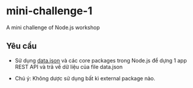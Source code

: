 # mini-challenge-1

A mini challenge of Node.js workshop

## Yêu cầu

- Sử dụng [data.json](/data.json) và các core packages trong Node.js để dựng 1 app REST API và trả về dữ liệu của file data.json

- Chú ý: Không dược sử dụng bất kì external package nào.


